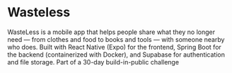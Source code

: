 # Wasteless
WasteLess is a mobile app that helps people share what they no longer need — from clothes and food to books and tools — with someone nearby who does.  Built with React Native (Expo) for the frontend, Spring Boot for the backend (containerized with Docker), and Supabase for authentication and file storage.  Part of a 30-day build-in-public challenge
